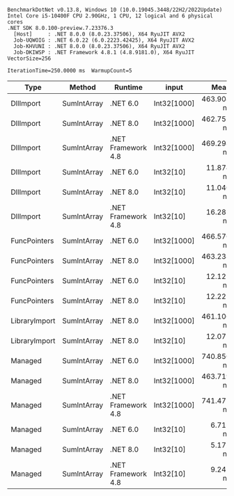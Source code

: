 ```

BenchmarkDotNet v0.13.8, Windows 10 (10.0.19045.3448/22H2/2022Update)
Intel Core i5-10400F CPU 2.90GHz, 1 CPU, 12 logical and 6 physical cores
.NET SDK 8.0.100-preview.7.23376.3
  [Host]     : .NET 8.0.0 (8.0.23.37506), X64 RyuJIT AVX2
  Job-UQWOIG : .NET 6.0.22 (6.0.2223.42425), X64 RyuJIT AVX2
  Job-KHVUNI : .NET 8.0.0 (8.0.23.37506), X64 RyuJIT AVX2
  Job-DKIWSP : .NET Framework 4.8.1 (4.8.9181.0), X64 RyuJIT VectorSize=256

IterationTime=250.0000 ms  WarmupCount=5  

```
| Type          | Method      | Runtime            | input       | Mean       | Error     | StdDev    | Median     | Min        | Max        |
|-------------- |------------ |------------------- |------------ |-----------:|----------:|----------:|-----------:|-----------:|-----------:|
| DllImport     | SumIntArray | .NET 6.0           | Int32[1000] | 463.908 ns | 1.0273 ns | 0.9609 ns | 464.091 ns | 462.491 ns | 465.174 ns |
| DllImport     | SumIntArray | .NET 8.0           | Int32[1000] | 462.757 ns | 0.8360 ns | 0.7820 ns | 462.763 ns | 461.429 ns | 464.004 ns |
| DllImport     | SumIntArray | .NET Framework 4.8 | Int32[1000] | 469.298 ns | 0.6308 ns | 0.5592 ns | 469.089 ns | 468.605 ns | 470.276 ns |
| DllImport     | SumIntArray | .NET 6.0           | Int32[10]   |  11.874 ns | 0.0183 ns | 0.0163 ns |  11.875 ns |  11.842 ns |  11.901 ns |
| DllImport     | SumIntArray | .NET 8.0           | Int32[10]   |  11.040 ns | 0.0100 ns | 0.0094 ns |  11.040 ns |  11.028 ns |  11.060 ns |
| DllImport     | SumIntArray | .NET Framework 4.8 | Int32[10]   |  16.285 ns | 0.0277 ns | 0.0260 ns |  16.300 ns |  16.248 ns |  16.315 ns |
| FuncPointers  | SumIntArray | .NET 6.0           | Int32[1000] | 466.576 ns | 1.9834 ns | 1.8553 ns | 465.727 ns | 464.614 ns | 469.636 ns |
| FuncPointers  | SumIntArray | .NET 8.0           | Int32[1000] | 463.238 ns | 0.8602 ns | 0.8047 ns | 463.605 ns | 461.646 ns | 463.989 ns |
| FuncPointers  | SumIntArray | .NET 6.0           | Int32[10]   |  12.125 ns | 0.0060 ns | 0.0056 ns |  12.126 ns |  12.115 ns |  12.133 ns |
| FuncPointers  | SumIntArray | .NET 8.0           | Int32[10]   |  12.225 ns | 0.0052 ns | 0.0046 ns |  12.226 ns |  12.217 ns |  12.231 ns |
| LibraryImport | SumIntArray | .NET 8.0           | Int32[1000] | 461.106 ns | 0.5633 ns | 0.4703 ns | 461.011 ns | 460.442 ns | 462.074 ns |
| LibraryImport | SumIntArray | .NET 8.0           | Int32[10]   |  12.071 ns | 0.0073 ns | 0.0068 ns |  12.068 ns |  12.064 ns |  12.082 ns |
| Managed       | SumIntArray | .NET 6.0           | Int32[1000] | 740.850 ns | 1.2577 ns | 1.0503 ns | 740.834 ns | 738.316 ns | 742.783 ns |
| Managed       | SumIntArray | .NET 8.0           | Int32[1000] | 463.719 ns | 1.1053 ns | 1.0339 ns | 463.716 ns | 461.866 ns | 465.319 ns |
| Managed       | SumIntArray | .NET Framework 4.8 | Int32[1000] | 741.477 ns | 1.7129 ns | 1.6022 ns | 741.304 ns | 738.531 ns | 744.187 ns |
| Managed       | SumIntArray | .NET 6.0           | Int32[10]   |   6.712 ns | 0.0092 ns | 0.0082 ns |   6.712 ns |   6.699 ns |   6.725 ns |
| Managed       | SumIntArray | .NET 8.0           | Int32[10]   |   5.172 ns | 0.0026 ns | 0.0022 ns |   5.172 ns |   5.169 ns |   5.176 ns |
| Managed       | SumIntArray | .NET Framework 4.8 | Int32[10]   |   9.241 ns | 0.0031 ns | 0.0027 ns |   9.242 ns |   9.236 ns |   9.245 ns |
